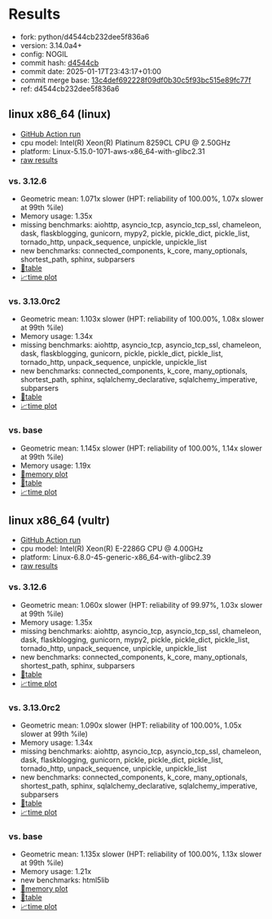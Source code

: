 # Results

- fork: python/d4544cb232dee5f836a6
- version: 3.14.0a4+
- config: NOGIL
- commit hash: [d4544cb](https://github.com/python/cpython/commit/d4544cb)
- commit date: 2025-01-17T23:43:17+01:00
- commit merge base: [13c4def692228f09df0b30c5f93bc515e89fc77f](https://github.com/python/cpython/commit/13c4def692228f09df0b30c5f93bc515e89fc77f)
- ref: d4544cb232dee5f836a6

## linux x86_64 (linux)

- [GitHub Action run](https://github.com/facebookexperimental/free-threading-benchmarking/actions/runs/12838958316)
- cpu model: Intel(R) Xeon(R) Platinum 8259CL CPU @ 2.50GHz
- platform: Linux-5.15.0-1071-aws-x86_64-with-glibc2.31
- [raw results](bm-20250117-linux-x86_64-python-d4544cb232dee5f836a6-3.14.0a4%2B-d4544cb.json)

### vs. 3.12.6

- Geometric mean: 1.071x slower (HPT: reliability of 100.00%, 1.07x slower at 99th %ile)
- Memory usage: 1.35x
- missing benchmarks: aiohttp, asyncio_tcp, asyncio_tcp_ssl, chameleon, dask, flaskblogging, gunicorn, mypy2, pickle, pickle_dict, pickle_list, tornado_http, unpack_sequence, unpickle, unpickle_list
- new benchmarks: connected_components, k_core, many_optionals, shortest_path, sphinx, subparsers
- [📄table](bm-20250117-linux-x86_64-python-d4544cb232dee5f836a6-3.14.0a4%2B-d4544cb-vs-3.12.6.md)
- [📈time plot](bm-20250117-linux-x86_64-python-d4544cb232dee5f836a6-3.14.0a4%2B-d4544cb-vs-3.12.6.svg)

### vs. 3.13.0rc2

- Geometric mean: 1.103x slower (HPT: reliability of 100.00%, 1.08x slower at 99th %ile)
- Memory usage: 1.34x
- missing benchmarks: aiohttp, asyncio_tcp, asyncio_tcp_ssl, chameleon, dask, flaskblogging, gunicorn, pickle, pickle_dict, pickle_list, tornado_http, unpack_sequence, unpickle, unpickle_list
- new benchmarks: connected_components, k_core, many_optionals, shortest_path, sphinx, sqlalchemy_declarative, sqlalchemy_imperative, subparsers
- [📄table](bm-20250117-linux-x86_64-python-d4544cb232dee5f836a6-3.14.0a4%2B-d4544cb-vs-3.13.0rc2.md)
- [📈time plot](bm-20250117-linux-x86_64-python-d4544cb232dee5f836a6-3.14.0a4%2B-d4544cb-vs-3.13.0rc2.svg)

### vs. base

- Geometric mean: 1.145x slower (HPT: reliability of 100.00%, 1.14x slower at 99th %ile)
- Memory usage: 1.19x
- [🧠memory plot](bm-20250117-linux-x86_64-python-d4544cb232dee5f836a6-3.14.0a4%2B-d4544cb-vs-base-mem.svg)
- [📄table](bm-20250117-linux-x86_64-python-d4544cb232dee5f836a6-3.14.0a4%2B-d4544cb-vs-base.md)
- [📈time plot](bm-20250117-linux-x86_64-python-d4544cb232dee5f836a6-3.14.0a4%2B-d4544cb-vs-base.svg)

## linux x86_64 (vultr)

- [GitHub Action run](https://github.com/facebookexperimental/free-threading-benchmarking/actions/runs/12838958316)
- cpu model: Intel(R) Xeon(R) E-2286G CPU @ 4.00GHz
- platform: Linux-6.8.0-45-generic-x86_64-with-glibc2.39
- [raw results](bm-20250117-vultr-x86_64-python-d4544cb232dee5f836a6-3.14.0a4%2B-d4544cb.json)

### vs. 3.12.6

- Geometric mean: 1.060x slower (HPT: reliability of 99.97%, 1.03x slower at 99th %ile)
- Memory usage: 1.35x
- missing benchmarks: aiohttp, asyncio_tcp, asyncio_tcp_ssl, chameleon, dask, flaskblogging, gunicorn, mypy2, pickle, pickle_dict, pickle_list, tornado_http, unpack_sequence, unpickle, unpickle_list
- new benchmarks: connected_components, k_core, many_optionals, shortest_path, sphinx, subparsers
- [📄table](bm-20250117-vultr-x86_64-python-d4544cb232dee5f836a6-3.14.0a4%2B-d4544cb-vs-3.12.6.md)
- [📈time plot](bm-20250117-vultr-x86_64-python-d4544cb232dee5f836a6-3.14.0a4%2B-d4544cb-vs-3.12.6.svg)

### vs. 3.13.0rc2

- Geometric mean: 1.090x slower (HPT: reliability of 100.00%, 1.05x slower at 99th %ile)
- Memory usage: 1.34x
- missing benchmarks: aiohttp, asyncio_tcp, asyncio_tcp_ssl, chameleon, dask, flaskblogging, gunicorn, pickle, pickle_dict, pickle_list, tornado_http, unpack_sequence, unpickle, unpickle_list
- new benchmarks: connected_components, k_core, many_optionals, shortest_path, sphinx, sqlalchemy_declarative, sqlalchemy_imperative, subparsers
- [📄table](bm-20250117-vultr-x86_64-python-d4544cb232dee5f836a6-3.14.0a4%2B-d4544cb-vs-3.13.0rc2.md)
- [📈time plot](bm-20250117-vultr-x86_64-python-d4544cb232dee5f836a6-3.14.0a4%2B-d4544cb-vs-3.13.0rc2.svg)

### vs. base

- Geometric mean: 1.135x slower (HPT: reliability of 100.00%, 1.13x slower at 99th %ile)
- Memory usage: 1.21x
- new benchmarks: html5lib
- [🧠memory plot](bm-20250117-vultr-x86_64-python-d4544cb232dee5f836a6-3.14.0a4%2B-d4544cb-vs-base-mem.svg)
- [📄table](bm-20250117-vultr-x86_64-python-d4544cb232dee5f836a6-3.14.0a4%2B-d4544cb-vs-base.md)
- [📈time plot](bm-20250117-vultr-x86_64-python-d4544cb232dee5f836a6-3.14.0a4%2B-d4544cb-vs-base.svg)

